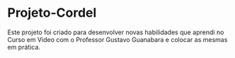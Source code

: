 # Projeto-Cordel
Este projeto foi criado para desenvolver novas habilidades que aprendi no Curso em Video com o Professor Gustavo Guanabara  e colocar as mesmas em prática.
